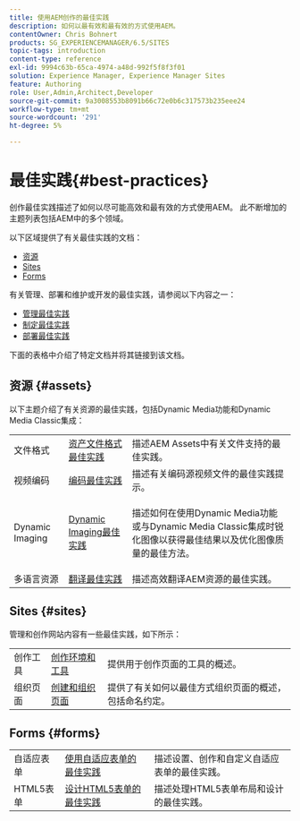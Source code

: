 ```yaml
---
title: 使用AEM创作的最佳实践
description: 如何以最有效和最有效的方式使用AEM。
contentOwner: Chris Bohnert
products: SG_EXPERIENCEMANAGER/6.5/SITES
topic-tags: introduction
content-type: reference
exl-id: 9994c63b-65ca-4974-a48d-992f5f8f3f01
solution: Experience Manager, Experience Manager Sites
feature: Authoring
role: User,Admin,Architect,Developer
source-git-commit: 9a3008553b8091b66c72e0b6c317573b235eee24
workflow-type: tm+mt
source-wordcount: '291'
ht-degree: 5%

---
```


# 最佳实践{#best-practices}

创作最佳实践描述了如何以尽可能高效和最有效的方式使用AEM。 此不断增加的主题列表包括AEM中的多个领域。

以下区域提供了有关最佳实践的文档：

* [资源](#assets)
* [Sites](#sites)
* [Forms](#forms)

有关管理、部署和维护或开发的最佳实践，请参阅以下内容之一：

* [管理最佳实践](/help/sites-administering/administer-best-practices.md)
* [制定最佳实践](/help/sites-developing/best-practices.md)
* [部署最佳实践](/help/sites-deploying/best-practices.md)

下面的表格中介绍了特定文档并将其链接到该文档。

## 资源 {#assets}

以下主题介绍了有关资源的最佳实践，包括Dynamic Media功能和Dynamic Media Classic集成：

<table>
 <tbody>
  <tr>
   <td>文件格式</td>
   <td><a href="/help/assets/assets-file-format-best-practices.md">资产文件格式最佳实践</a></td>
   <td>描述AEM Assets中有关文件支持的最佳实践。</td>
  </tr>
  <tr>
   <td>视频编码</td>
   <td><a href="/help/assets/video.md#best-practices-for-encoding-videos">编码最佳实践</a></td>
   <td>描述有关编码源视频文件的最佳实践提示。</td>
  </tr>
  <tr>
   <td>Dynamic Imaging</td>
   <td><a href="/help/assets/best-practices-for-optimizing-the-quality-of-your-images.md">Dynamic Imaging最佳实践</a></td>
   <td><p>描述如何在使用Dynamic Media功能或与Dynamic Media Classic集成时锐化图像以获得最佳结果以及优化图像质量的最佳方法。 </p> </td>
  </tr>
  <tr>
   <td>多语言资源</td>
   <td><a href="/help/assets/best-practices-for-translating-assets-efficiently.md">翻译最佳实践</a></td>
   <td>描述高效翻译AEM资源的最佳实践。</td>
  </tr>
 </tbody>
</table>

## Sites {#sites}

管理和创作网站内容有一些最佳实践，如下所示：

|  |  |  |
|---|---|---|
| 创作工具 | [创作环境和工具](/help/sites-authoring/author-environment-tools.md) | 提供用于创作页面的工具的概述。 |
| 组织页面 | [创建和组织页面](/help/sites-authoring/managing-pages.md) | 提供了有关如何以最佳方式组织页面的概述，包括命名约定。 |

## Forms {#forms}

|  |  |  |
|---|---|---|
| 自适应表单 | [使用自适应表单的最佳实践](/help/forms/using/adaptive-forms-best-practices.md) | 描述设置、创作和自定义自适应表单的最佳实践。 |
| HTML5表单 | [设计HTML5表单的最佳实践](/help/forms/using/best-practices-for-html5-forms.md) | 描述处理HTML5表单布局和设计的最佳实践。 |

